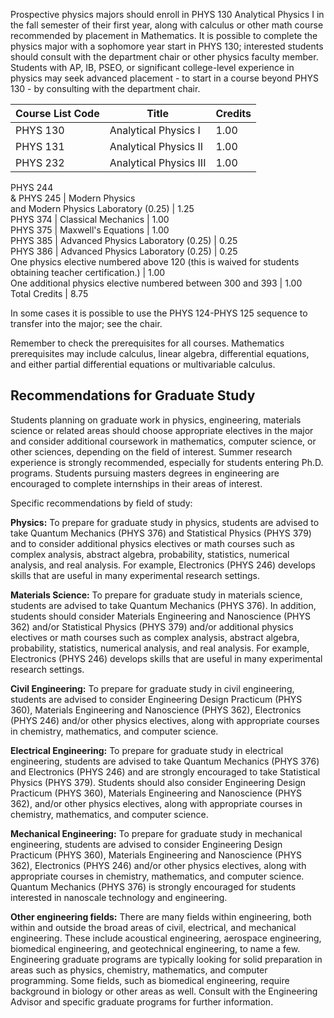 Prospective physics majors should enroll in PHYS 130 Analytical Physics I in
the fall semester of their first year, along with calculus or other math
course recommended by placement in Mathematics. It is possible to complete the
physics major with a sophomore year start in PHYS 130; interested students
should consult with the department chair or other physics faculty member.
Students with AP, IB, PSEO, or significant college-level experience in physics
may seek advanced placement - to start in a course beyond PHYS 130 - by
consulting with the department chair.

Course List  Code  |  Title  |  Credits  
---|---|---  
PHYS 130  |  Analytical Physics I  |  1.00  
PHYS 131  |  Analytical Physics II  |  1.00  
PHYS 232  |  Analytical Physics III  |  1.00  
PHYS 244  
& PHYS 245  |  Modern Physics  
and Modern Physics Laboratory (0.25)  |  1.25  
PHYS 374  |  Classical Mechanics  |  1.00  
PHYS 375  |  Maxwell's Equations  |  1.00  
PHYS 385  |  Advanced Physics Laboratory (0.25)  |  0.25  
PHYS 386  |  Advanced Physics Laboratory (0.25)  |  0.25  
One physics elective numbered above 120 (this is waived for students obtaining
teacher certification.)  |  1.00  
One additional physics elective numbered between 300 and 393  |  1.00  
Total Credits  |  8.75  
  
In some cases it is possible to use the PHYS 124-PHYS 125 sequence to transfer
into the major; see the chair.

Remember to check the prerequisites for all courses. Mathematics prerequisites
may include calculus, linear algebra, differential equations, and either
partial differential equations or multivariable calculus.

##  Recommendations for Graduate Study

Students planning on graduate work in physics, engineering, materials science
or related areas should choose appropriate electives in the major and consider
additional coursework in mathematics, computer science, or other sciences,
depending on the field of interest. Summer research experience is strongly
recommended, especially for students entering Ph.D. programs. Students
pursuing masters degrees in engineering are encouraged to complete internships
in their areas of interest.

Specific recommendations by field of study:

**Physics:** To prepare for graduate study in physics, students are advised to
take Quantum Mechanics (PHYS 376) and Statistical Physics (PHYS 379) and to
consider additional physics electives or math courses such as complex
analysis, abstract algebra, probability, statistics, numerical analysis, and
real analysis. For example, Electronics (PHYS 246) develops skills that are
useful in many experimental research settings.

**Materials Science:** To prepare for graduate study in materials science,
students are advised to take Quantum Mechanics (PHYS 376). In addition,
students should consider Materials Engineering and Nanoscience (PHYS 362)
and/or Statistical Physics (PHYS 379) and/or additional physics electives or
math courses such as complex analysis, abstract algebra, probability,
statistics, numerical analysis, and real analysis. For example, Electronics
(PHYS 246) develops skills that are useful in many experimental research
settings.

**Civil Engineering:** To prepare for graduate study in civil engineering,
students are advised to consider Engineering Design Practicum (PHYS 360),
Materials Engineering and Nanoscience (PHYS 362), Electronics (PHYS 246)
and/or other physics electives, along with appropriate courses in chemistry,
mathematics, and computer science.

**Electrical Engineering:** To prepare for graduate study in electrical
engineering, students are advised to take Quantum Mechanics (PHYS 376) and
Electronics (PHYS 246) and are strongly encouraged to take Statistical Physics
(PHYS 379). Students should also consider Engineering Design Practicum (PHYS
360), Materials Engineering and Nanoscience (PHYS 362), and/or other physics
electives, along with appropriate courses in chemistry, mathematics, and
computer science.

**Mechanical Engineering:** To prepare for graduate study in mechanical
engineering, students are advised to consider Engineering Design Practicum
(PHYS 360), Materials Engineering and Nanoscience (PHYS 362), Electronics
(PHYS 246) and/or other physics electives, along with appropriate courses in
chemistry, mathematics, and computer science. Quantum Mechanics (PHYS 376) is
strongly encouraged for students interested in nanoscale technology and
engineering.

**Other engineering fields:** There are many fields within engineering, both
within and outside the broad areas of civil, electrical, and mechanical
engineering. These include acoustical engineering, aerospace engineering,
biomedical engineering, and geotechnical engineering, to name a few.
Engineering graduate programs are typically looking for solid preparation in
areas such as physics, chemistry, mathematics, and computer programming. Some
fields, such as biomedical engineering, require background in biology or other
areas as well. Consult with the Engineering Advisor and specific graduate
programs for further information.

